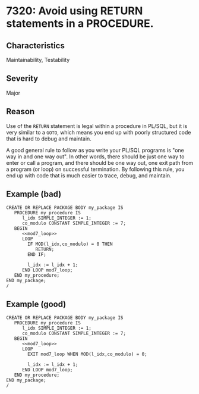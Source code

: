 # 7320: Avoid using RETURN statements in a PROCEDURE.

## Characteristics

Maintainability, Testability

## Severity

Major

## Reason

Use of the `RETURN` statement is legal within a procedure in PL/SQL, but it is very similar to a `GOTO`, which means you end up with poorly structured code that is hard to debug and maintain. 

A good general rule to follow as you write your PL/SQL programs is "one way in and one way out". In other words, there should be just one way to enter or call a program, and there should be one way out, one exit path from a program (or loop) on successful termination. By following this rule, you end up with code that is much easier to trace, debug, and maintain.

## Example (bad)

```
CREATE OR REPLACE PACKAGE BODY my_package IS
   PROCEDURE my_procedure IS
      l_idx SIMPLE_INTEGER := 1;
      co_modulo CONSTANT SIMPLE_INTEGER := 7;
   BEGIN
      <<mod7_loop>>
      LOOP
        IF MOD(l_idx,co_modulo) = 0 THEN
           RETURN;
        END IF;
         
        l_idx := l_idx + 1;
      END LOOP mod7_loop;
   END my_procedure;
END my_package;
/
```

## Example (good)

```
CREATE OR REPLACE PACKAGE BODY my_package IS
   PROCEDURE my_procedure IS
      l_idx SIMPLE_INTEGER := 1;
      co_modulo CONSTANT SIMPLE_INTEGER := 7;
   BEGIN
      <<mod7_loop>>
      LOOP
        EXIT mod7_loop WHEN MOD(l_idx,co_modulo) = 0;
         
        l_idx := l_idx + 1;
      END LOOP mod7_loop;
   END my_procedure;
END my_package;
/
```